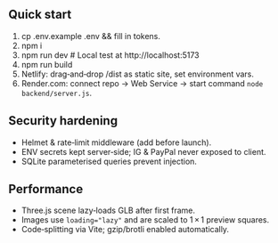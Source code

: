 ## Quick start
1. cp .env.example .env && fill in tokens.
2. npm i
3. npm run dev         # Local test at http://localhost:5173
4. npm run build
5. Netlify: drag‑and‑drop /dist as static site, set environment vars.
6. Render.com: connect repo → Web Service → start command `node backend/server.js`.

## Security hardening
- Helmet & rate‑limit middleware (add before launch).
- ENV secrets kept server‑side; IG & PayPal never exposed to client.
- SQLite parameterised queries prevent injection.

## Performance
- Three.js scene lazy‑loads GLB after first frame.
- Images use `loading="lazy"` and are scaled to 1 × 1 preview squares.
- Code‑splitting via Vite; gzip/brotli enabled automatically.
